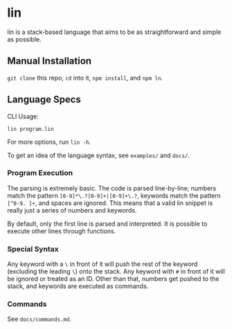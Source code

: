 # lin
lin is a stack-based language that aims to be as straightforward and simple as possible.

## Manual Installation
`git clone` this repo, `cd` into it, `npm install`, and `npm ln`.

## Language Specs
CLI Usage:

    lin program.lin

For more options, run `lin -h`.

To get an idea of the language syntax, see `examples/` and `docs/`.

### Program Execution
The parsing is extremely basic. The code is parsed line-by-line; numbers match the pattern `[0-9]*\.?[0-9]+|[0-9]+\.?`, keywords match the pattern `[^0-9. ]+`, and spaces are ignored. This means that a valid lin snippet is really just a series of numbers and keywords.

By default, only the first line is parsed and interpreted. It is possible to execute other lines through functions.

### Special Syntax
Any keyword with a `\` in front of it will push the rest of the keyword (excluding the leading `\`) onto the stack. Any keyword with `#` in front of it will be ignored or treated as an ID. Other than that, numbers get pushed to the stack, and keywords are executed as commands.

### Commands
See `docs/commands.md`.
